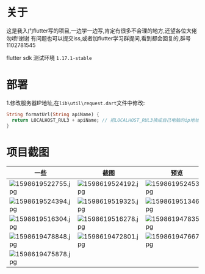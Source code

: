 # 关于
这是我入门flutter写的项目,一边学一边写,肯定有很多不合理的地方,还望各位大佬勿喷!谢谢
有问题也可以提交iss,或者加flutter学习群提问,看到都会回复的,群号1102781545

flutter sdk 测试环境 `1.17.1-stable`

# 部署
1.修改服务器IP地址,在`lib\util\request.dart`文件中修改:
```dart
String formatUrl(String apiName) {
  return LOCALHOST_RUL3 + apiName; // 把LOCALHOST_RUL3换成自己电脑的ip地址获取远程服务ip地址,可以在上方ip地址列表中定义成常量
}
```

# 项目截图
|一些|截图|预览|
| --- | --- | --- |
|![1598619522755.jpg](https://static.saintic.com/picbed/huang/2020/08/28/1598619522755.jpg)|![1598619524192.jpg](https://static.saintic.com/picbed/huang/2020/08/28/1598619524192.jpg)|![1598619524535.jpg](https://static.saintic.com/picbed/huang/2020/08/28/1598619524535.jpg)|
|![1598619524394.jpg](https://static.saintic.com/picbed/huang/2020/08/28/1598619524394.jpg)|![1598619519325.jpg](https://static.saintic.com/picbed/huang/2020/08/28/1598619519325.jpg)|![1598619513469.jpg](https://static.saintic.com/picbed/huang/2020/08/28/1598619513469.jpg)|
|![1598619516304.jpg](https://static.saintic.com/picbed/huang/2020/08/28/1598619516304.jpg)|![1598619516278.jpg](https://static.saintic.com/picbed/huang/2020/08/28/1598619516278.jpg)|![1598619478353.jpg](https://static.saintic.com/picbed/huang/2020/08/28/1598619478353.jpg)|
|![1598619478848.jpg](https://static.saintic.com/picbed/huang/2020/08/28/1598619478848.jpg)|![1598619472801.jpg](https://static.saintic.com/picbed/huang/2020/08/28/1598619472801.jpg)|![1598619476671.jpg](https://static.saintic.com/picbed/huang/2020/08/28/1598619476671.jpg)|
|![1598619475878.jpg](https://static.saintic.com/picbed/huang/2020/08/28/1598619475878.jpg)|||